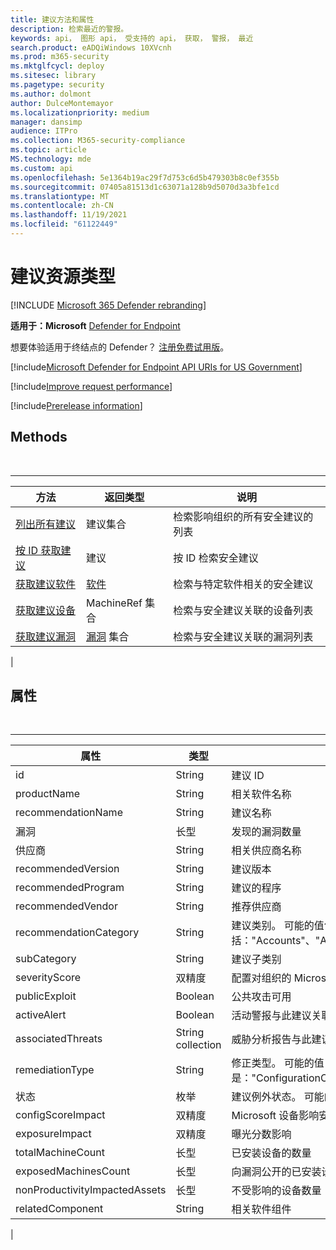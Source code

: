 ```yaml
---
title: 建议方法和属性
description: 检索最近的警报。
keywords: api， 图形 api， 受支持的 api， 获取， 警报， 最近
search.product: eADQiWindows 10XVcnh
ms.prod: m365-security
ms.mktglfcycl: deploy
ms.sitesec: library
ms.pagetype: security
ms.author: dolmont
author: DulceMontemayor
ms.localizationpriority: medium
manager: dansimp
audience: ITPro
ms.collection: M365-security-compliance
ms.topic: article
MS.technology: mde
ms.custom: api
ms.openlocfilehash: 5e1364b19ac29f7d753c6d5b479303b8c0ef355b
ms.sourcegitcommit: 07405a81513d1c63071a128b9d5070d3a3bfe1cd
ms.translationtype: MT
ms.contentlocale: zh-CN
ms.lasthandoff: 11/19/2021
ms.locfileid: "61122449"
---
```

# <a name="recommendation-resource-type"></a>建议资源类型

[!INCLUDE [Microsoft 365 Defender rebranding](../../includes/microsoft-defender.md)]


**适用于：Microsoft** [Defender for Endpoint](https://go.microsoft.com/fwlink/?linkid=2154037)

想要体验适用于终结点的 Defender？ [注册免费试用版](https://signup.microsoft.com/create-account/signup?products=7f379fee-c4f9-4278-b0a1-e4c8c2fcdf7e&ru=https://aka.ms/MDEp2OpenTrial?ocid=docs-wdatp-exposedapis-abovefoldlink)。

[!include[Microsoft Defender for Endpoint API URIs for US Government](../../includes/microsoft-defender-api-usgov.md)]

[!include[Improve request performance](../../includes/improve-request-performance.md)]

[!include[Prerelease information](../../includes/prerelease.md)]

## <a name="methods"></a>Methods

<br>

****

|方法|返回类型|说明|
|---|---|---|
|[列出所有建议](get-all-recommendations.md)|建议集合|检索影响组织的所有安全建议的列表|
|[按 ID 获取建议](get-recommendation-by-id.md)|建议|按 ID 检索安全建议|
|[获取建议软件](list-recommendation-software.md)|[软件](software.md)|检索与特定软件相关的安全建议|
|[获取建议设备](get-recommendation-machines.md)|MachineRef 集合|检索与安全建议关联的设备列表|
|[获取建议漏洞](get-recommendation-vulnerabilities.md)|[漏洞](vulnerability.md) 集合|检索与安全建议关联的漏洞列表|
|

## <a name="properties"></a>属性

<br>

****

|属性|类型|说明|
|---|---|---|
|id|String|建议 ID|
|productName|String|相关软件名称|
|recommendationName|String|建议名称|
|漏洞|长型|发现的漏洞数量|
|供应商|String|相关供应商名称|
|recommendedVersion|String|建议版本|
|recommendedProgram|String|建议的程序|
|recommendedVendor|String|推荐供应商|
|recommendationCategory|String|建议类别。 可能的值包括："Accounts"、"Application"、"Network"、"OS"、"SecurityControls"|
|subCategory|String|建议子类别|
|severityScore|双精度|配置对组织的 Microsoft 设备安全分数的潜在影响 (1-10) |
|publicExploit|Boolean|公共攻击可用|
|activeAlert|Boolean|活动警报与此建议关联|
|associatedThreats|String collection|威胁分析报告与此建议关联|
|remediationType|String|修正类型。 可能的值是："ConfigurationChange"、"Update"、"Upgrade"、"Uninstall"|
|状态|枚举|建议例外状态。 可能的值是："Active"和"Exception"|
|configScoreImpact|双精度|Microsoft 设备影响安全分数|
|exposureImpact|双精度|曝光分数影响|
|totalMachineCount|长型|已安装设备的数量|
|exposedMachinesCount|长型|向漏洞公开的已安装设备的数量|
|nonProductivityImpactedAssets|长型|不受影响的设备数量|
|relatedComponent|String|相关软件组件|
|
